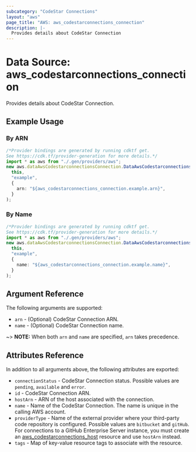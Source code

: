 ```yaml
---
subcategory: "CodeStar Connections"
layout: "aws"
page_title: "AWS: aws_codestarconnections_connection"
description: |-
  Provides details about CodeStar Connection
---
```


# Data Source: aws\_codestarconnections\_connection

Provides details about CodeStar Connection.

## Example Usage

### By ARN

```typescript
/*Provider bindings are generated by running cdktf get.
See https://cdk.tf/provider-generation for more details.*/
import * as aws from "./.gen/providers/aws";
new aws.dataAwsCodestarconnectionsConnection.DataAwsCodestarconnectionsConnection(
  this,
  "example",
  {
    arn: "${aws_codestarconnections_connection.example.arn}",
  }
);

```

### By Name

```typescript
/*Provider bindings are generated by running cdktf get.
See https://cdk.tf/provider-generation for more details.*/
import * as aws from "./.gen/providers/aws";
new aws.dataAwsCodestarconnectionsConnection.DataAwsCodestarconnectionsConnection(
  this,
  "example",
  {
    name: "${aws_codestarconnections_connection.example.name}",
  }
);

```

## Argument Reference

The following arguments are supported:

* `arn` - (Optional) CodeStar Connection ARN.
* `name` - (Optional) CodeStar Connection name.

\~> **NOTE:** When both `arn` and `name` are specified, `arn` takes precedence.

## Attributes Reference

In addition to all arguments above, the following attributes are exported:

* `connectionStatus` - CodeStar Connection status. Possible values are `pending`, `available` and `error`.
* `id` - CodeStar Connection ARN.
* `hostArn` - ARN of the host associated with the connection.
* `name` - Name of the CodeStar Connection. The name is unique in the calling AWS account.
* `providerType` - Name of the external provider where your third-party code repository is configured. Possible values are `bitbucket` and `gitHub`. For connections to a GitHub Enterprise Server instance, you must create an [aws\_codestarconnections\_host](https://registry.terraform.io/providers/hashicorp/aws/latest/docs/resources/codestarconnections_host) resource and use `hostArn` instead.
* `tags` - Map of key-value resource tags to associate with the resource.
